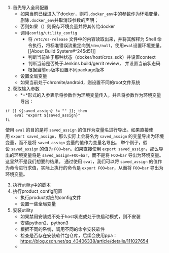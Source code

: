 1. 首先导入全局配置
	- 如果当前已经进入了docker，则将`.docker_env`中的参数作为环境变量，删除`.docker_env`并取消该参数的声明；
	- 否则如果（）则保存环境变量并将其传给docker
	- 调用`config/utility_config`
		- 将 `/etc/os-release` 文件中的内容读取出来，并将其解释为 Shell 命令执行，将标准错误流重定向到`/dev/null`，使用`eval`设置环境变量。[[About Build System#^245d51]]
		- 判断当前处于那种状态（docker/host/cros_sdk）并设置context
		- 判断当前是否处于Jenkins build/gerrit review， 并设置当前状态码
		- 根据当前os版本设置不同package版本
	- 设置全局变量
	- 如果当前处于chromite/android，则设置不同的root文件系统
2. 获取输入参数
	- \*=\*形式的入参表示将参数作为环境变量传入，并且将参数作为环境变量导出：
```shell
if [[ ${saved_assign} != "" ]]; then
    eval "export ${saved_assign}"
fi
```
使用 `eval` 的目的是将 `saved_assign` 的值作为变量名进行导出。如果直接使用 `export saved_assign`，那么实际上会将名为 `saved_assign` 的变量导出为环境变量，而不是将 `saved_assign` 变量的值作为变量名导出。
举个例子，假设 `saved_assign` 的值为 `FOO=bar`。如果直接使用 `export saved_assign`，那么导出的环境变量将是 `saved_assign=FOO=bar`，而不是将 `FOO=bar` 导出为环境变量。这显然不是我们想要的结果。
通过使用 `eval`，我们可以将 `saved_assign` 的值作为命令进行求值，实际上执行的命令是 `export FOO=bar`，从而将 `FOO=bar` 导出为环境变量。

3. 执行utility中的脚本
4. 执行product_config配置
	- 执行product对应的config文件
	- 设置一些全局变量
5. 安装utility
	- 如果禁用安装或不处于host状态或处于快启动模式，则不安装
	- 安装python2、python3
	- 根据不同的系统，调用不同的命令安装软件
	- 检查是否存在安装软件包仓库，后续会使用ppa：https://blog.csdn.net/qq_43406338/article/details/111027654
	- 






